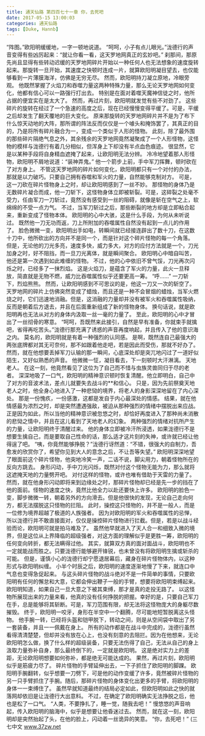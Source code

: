```yaml
---
title: 通天仙路 第四百七十一章 你，去死吧
date: 2017-05-15 13:00:03
categories: 通天仙路
tags: [Duke, Hannb]
---
```


“阵图。”欧阳明缓缓地，一字一顿地说道。
“呵呵，小子有点儿眼光。”泷德行的声音变得有些凶厉起来：“就让你看一看，这天罗地网真正的玄妙吧。”
刹那间，那原先尚且显得有些转动迟缓的天罗地网碎片开始以一种任何人也无法想象的速度旋转起来。那旋转一旦开始，其速度之快顿时连成一片，就算欧阳明凝目望去，也仅能够看到一片薄膜海洋，仿佛是无穷无尽。
然而，欧阳明持刀凝立原地，冷眼旁观。
他既然掌握了火焰刀和吞噬力量这两种特殊力量，那么无论天罗地网如何变化，他都有信心可以一路强行打出去。
特别是在面对着噬天魔神信徒之时，他所占据的便宜实在是太大了。
然而，再过片刻，欧阳明就发觉有些不对劲了。
这些碎片的旋转在经过了一个急速的高度之后，现在已经慢慢变得平缓了。可是，平缓之后却发生了翻天覆地的巨大变化。
原来那旋转的天罗地网碎片并不是为了布下什么惊天动地的大阵，那所谓的阵法反而仅仅是一个噱头和掩饰罢了，其真正的目的，乃是将所有碎片融合为一，变成一个类似于人形的怪物。
此刻，除了最外围的那些碎片隔绝气息之外，其余残余的天罗地网竟然凝聚成了一个人形怪物，这怪物的模样与泷德行有着几分相似，但浑身上下却没有半点血色痕迹。
很显然，它是以某种手段将自身精血遮掩了起来，让欧阳明无法分辨。
冷冷地望着那人形怪物，欧阳明不屑地说道：“装神弄鬼。”
他一个箭步上前，手中军刀挥舞，顿时砍在了对方身上。
不管这天罗地网的碎片如何变化，欧阳明都只有一个对付的办法，那就是以力破巧。只要自己拥有吞噬和军火的力量，自然能够克制对方。
可是，这一刀砍在碎片怪物身上之时，却让欧阳明感到了一丝不妙。
那怪物的身体乃是无数碎片凝合而成，他一刀斩下，这怪物身体立即被斩裂。可是，这碎裂之处毫不受力，任由军刀一刀斩过，竟然没有感受到一丝的阻碍，就像是斩在空气之上，软绵绵的不受一点力气。
不过，当军刀斩过之后，那些断裂的地方却是立即粘合起来，重新变成了怪物本体。
欧阳明的心中大骇，这是什么手段，为何从未听说过。
既然他一刀无功而返，刀上所附加的吞噬属性自然没有起到一点儿的作用了。
脸色微微一变，欧阳明出手如电，转瞬间就已经接连辟出了数十刀，在这数十刀中，他所砍出的方向并不是同一个，而是针对这个碎片怪物的每一个角落。
但是，无论他的刀光多亮，速度多快，威力多大，对方的应付方法就是一个，刀光加身之时，好不阻挡，而一旦刀光离体，就是瞬间聚合。
欧阳明心中暗自叫苦，他还是第一次遇到如此难缠的怪物。
不过，他的心中依旧不曾气馁，刀光再次闪烁之时，已经多了一抹烈焰。
这是火焰刀，是蕴含了军火的力量，此火一旦释放，简直就是无物不燃，威力比吞噬属性似乎还要更高一筹。
“呼……”
一刀斩下，烈焰熊熊。
然而，让欧阳明感到不可思议的是，他这一刀又一次的斩空了。
天罗地网的碎片上仿佛突然变成了蜡烛，而且还是一种不会冒烟的蜡烛，当军火燃烧之时，它们迅速地消融。但是，这消融的力量却并没有被军火和吞噬属性吸纳，反而是朝着后方退去，并且在后面重新组成了新的怪物身体。
换句话说，就是欧阳明再也无法从对方的身体内汲取一丝一毫的力量了。
至此，欧阳明的心中才冒出了一丝彻骨的寒意。
“呵呵，吾既然来此接引，自然是早有准备，你就束手就擒吧，省得再吃苦头。”泷德行那充满了诱惑的声音再度响起，并且传入了他的意识海之内。
莫名的，欧阳明就是有着一种强烈的认同感。
是啊，既然连自己最强大的两张底牌都对其无可奈何，那不如跟着他走吧，若是因此而受伤，那就不好办了。
然而，就在他想要丢掉军刀认输的那一瞬间，心底深处却是突兀地闪过了一道好似陌生，又好似熟悉的声音。
他微微一怔，凝目看去，下一刻顿时大汗淋漓。
天地老人。
在这一刻，他竟然看见了这位为了自己而不惜与虫族灵兽同归于尽的老者。
深深地吸了一口气，欧阳明的精神意识顿时恢复清醒。他立即明白，自己中了对方的音波术法，差点儿就要失去战斗的**和信心。
只是，因为先前祭奠天地老人之时，他全身心地进入了一种悲恸的境界，将老人的身影深深地留在了内心深处。
那是一份愧疚，一份感激，这都是发自于内心最深处的情感。
结果，就在他情感最为浓烈之时，却是突然遭遇强敌，被迫从那种强烈的情绪中摆脱出来应战。
正是因为如此，所以当他的精神意识被忽悠之时，却恰好再度进入了那种尚未消散的悲恸之情中，并且在这儿看到了天地老人的幻象。
两种强烈的情绪对抗所产生的力量，让欧阳明终于清醒过来。
他的身体立即被冷汗所浸透，如果泷德行不是想要生擒自己，而是要取自己性命的话，那么适才这片刻的失神，或许就已经让他得逞了吧。
“咦，你竟然能够挣脱？”泷德行讶然道：“不错，很强大的自制力，吾愈发的欣赏你了，希望你见到大人的意念之后，不让吾等失望。”
欧阳明深深地望了眼面前这个碎片怪物，他突地冷笑一声，二话不说，脚尖用力，朝着怪物所在的反向方跳去。
身形闪动，手中刀光闪烁，既然对付这个怪物无能为力，那么就将这遮掩天地的力量劈开吧。
对付这样的怪物，或许也唯有借助于天雷的力量了。
然而，就在他身形闪动即将来到边缘处之时，那碎片怪物却已经是先一步的挡在了他的面前。怪物的速度之快，竟然比他全力以赴还要快上许多。
欧阳明的脸色一变，脚步微微一转，朝着另外的方向滑去。但是他很快的发现，无论自己走向何方，都无法摆脱这只怪物的拦阻。
此时，操控这只怪物的，并不是一般人，而是一位修为境界超越了极道的人族强者。
因为对欧阳明的军火和吞噬属性的忌惮，所以泷德行并不敢直接面对，仅仅是操控碎片怪物进行拦截。但是，若是以战斗经验而论，欧阳明可就是拍马难及了。
虽然他早就进入了天人合一和细致入微的境界，但是这位从上界降临的超级强者，对这方面的理解似乎是更胜一筹，欧阳明的任何变向转折，都无法瞒得过他。
其实，就算双方真的面对面战斗，欧阳明也不一定就能战而胜之。只要泷德行能够避开锋锐，也未曾没有将欧阳明生擒或斩杀的可能。
但是，谨慎小心的泷德行却宁愿退居幕后，藏身在碎片怪物体内，以这种形式与欧阳明纠缠。
小半个时辰之后，欧阳明的速度逐渐地慢了下来，就连口中气息也变得急促起来。
与这头碎片怪物的战斗绝对不是一件简单的事情，只要欧阳明有任何的懈怠和大意，它都会伸出鞭子一般的手臂，想要将欧阳明束缚起来。
欧阳明知道，如果自己一旦大意之下被其束缚，那才是真的走投无路了。
以这怪物所展现出来的力量来看，他真的没有任何挣脱的把握。幸好的是，只要自己军刀在手，总是能够将其斩断。可是，军刀范围有限，却无法将这怪物庞大的身躯尽数摧毁。
终于，欧阳明一咬牙，身形在半空中一个翻腾，尽可能地短暂脱离这头怪物。
他手腕一转，已经将头盔和铠甲脱下，转动之间，则是从空间袋中取出了另一套装备，并且一一佩戴在身上。
所有的动作都是在战斗中完成的，泷德行虽然看得清清楚楚，但却并没有放在心上，也没有刻意的去阻拦。因为在他想来，无论欧阳明怎么做，换了什么样的超级装备，只要无法伤得了自己，无法从自己的身上汲取力量弥补自身，那么最终倒下的，一定就是欧阳明。
这是绝对实力上的差距，无论欧阳明想要如何弥补，都是绝无可能达成的。
果然，再过片刻，欧阳明似乎是筋疲力尽了。
碎片怪物的手臂延伸出去，一下子抓住了欧阳明的脚踝。
欧阳明手腕翻转，似乎想要一刀劈下，可是他的动作变缓了许多，竟然被碎片怪物的另一只手臂抓住了手腕。随后，那碎片怪物的身体变化出更多的手臂，将欧阳明的身体一一束缚住了。
虽然早就知道最终的结局必定如此，但欧阳明如此之快的就落网却依旧是让泷德行大出意料。
不过，在确定了欧阳明确实无法挣脱之后，他也是松了一口气。
“人类，不要挣扎了，睡一觉，随我去吧！”
慢悠悠的声音响起，传入欧阳明的脑海中，似乎是想要让他昏迷过去。
然而，就在这一刻，欧阳明却是突然抬起了头，在他的脸上，闪动着一丝诡异的笑意。
“你，去死吧！”
(三七中文 www.37zw.net